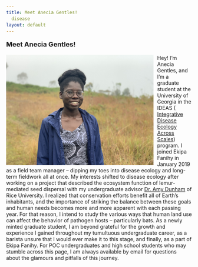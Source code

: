 ```yaml
---
title: Meet Anecia Gentles!
  disease
layout: default
---
```



<font size="4">

<b>Meet Anecia Gentles!</b>

</font>

<img src="/assets/img/anecia_gentles.jpg" alt="anecia" style="height: 300px; padding-right: 10px;" align="left">Hey! I’m Anecia Gentles, and I’m a graduate student at the University of Georgia in the IDEAS ( [Integrative Disease Ecology Across Scales](https://ideas.ecology.uga.edu/)) program. I joined Ekipa Fanihy in January 2019 as a field team manager – dipping my toes into disease ecology and long-term fieldwork all at once. My interests shifted to disease ecology after working on a project that described the ecosystem function of lemur-mediated seed dispersal with my undergraduate advisor [Dr. Amy Dunham](https://amydunham.weebly.com/) of Rice University. I realized that conservation efforts benefit all of Earth’s inhabitants, and the importance of striking the balance between these goals and human needs becomes more and more apparent with each passing year. For that reason, I intend to study the various ways that human land use can affect the behavior of pathogen hosts – particularly bats.
As a newly minted graduate student, I am beyond grateful for the growth and experience I gained throughout my tumultuous undergraduate career, as a barista unsure that I would ever make it to this stage, and finally, as a part of Ekipa Fanihy. For POC undergraduates and high school students who may stumble across this page, I am always available by email for questions about the glamours and pitfalls of this journey. 
